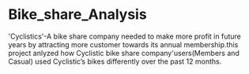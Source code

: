 # Bike_share_Analysis
'Cyclistics'-A bike share company needed to make more profit in future years by attracting more customer towards its annual membership.this project anlyzed how Cyclistic bike share company'users(Members and Casual) used Cyclistic’s bikes differently over the past 12 months.
